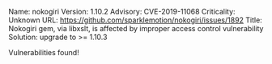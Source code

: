 Name: nokogiri
Version: 1.10.2
Advisory: CVE-2019-11068
Criticality: Unknown
URL: https://github.com/sparklemotion/nokogiri/issues/1892
Title: Nokogiri gem, via libxslt, is affected by improper access control vulnerability
Solution: upgrade to >= 1.10.3

Vulnerabilities found!
